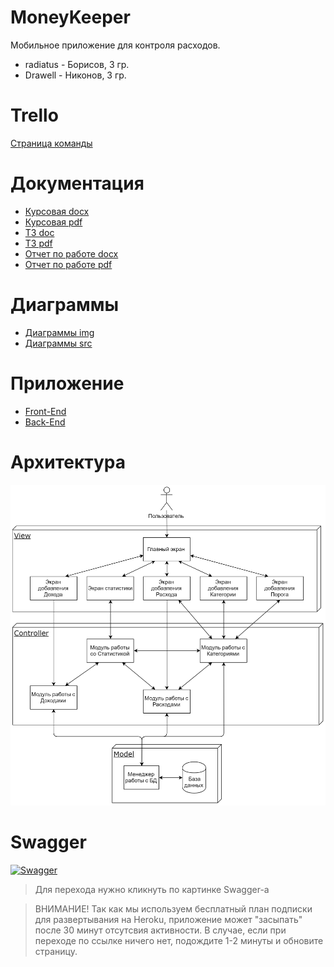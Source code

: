 # MoneyKeeper

Мобильное приложение для контроля расходов.

 - radiatus - Борисов, 3 гр.
 - Drawell - Никонов, 3 гр.

# Trello

[Страница команды](https://trello.com/b/ymq1o1vV)

# Документация

- [Курсовая docx](./Documents/Project.docx)
- [Курсовая pdf](./Documents/Project.pdf)
- [ТЗ doc](./Documents/TZ.doc)
- [ТЗ pdf](./Documents/TZ.pdf)
- [Отчет по работе docx](./Documents/Otchet_po_rabote.docx)
- [Отчет по работе pdf](./Documents/Otchet_po_rabote.pdf)

# Диаграммы

- [Диаграммы img](./Diagrams/img/)
- [Диаграммы src](./Diagrams/src/)

# Приложение

- [Front-End](./MoneyKeeper/)
- [Back-End](https://github.com/Drawell/MoneyKeeperSpring)

# Архитектура

[![Архитектура](./Diagrams/img/Architecture.png)](./Diagrams/img/Architecture.png)

# Swagger

[![Swagger](https://habrastorage.org/webt/rx/oo/dk/rxoodkkmw-pkzgffxidjs-f55ag.png)](https://money-keeper-spring.herokuapp.com/swagger-ui.html)
>Для перехода нужно кликнуть по картинке Swagger-а

>ВНИМАНИЕ! Так как мы используем бесплатный план подписки для развертывания на Heroku, приложение может "засыпать" после 30 минут отсутсвия активности. В случае, если при переходе по ссылке ничего нет, подождите 1-2 минуты и обновите страницу.
